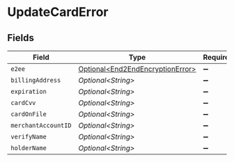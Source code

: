 # UpdateCardError


## Fields

| Field                                                                                  | Type                                                                                   | Required                                                                               | Description                                                                            |
| -------------------------------------------------------------------------------------- | -------------------------------------------------------------------------------------- | -------------------------------------------------------------------------------------- | -------------------------------------------------------------------------------------- |
| `e2ee`                                                                                 | [Optional\<End2EndEncryptionError>](../../models/components/End2EndEncryptionError.md) | :heavy_minus_sign:                                                                     | N/A                                                                                    |
| `billingAddress`                                                                       | *Optional\<String>*                                                                    | :heavy_minus_sign:                                                                     | N/A                                                                                    |
| `expiration`                                                                           | *Optional\<String>*                                                                    | :heavy_minus_sign:                                                                     | N/A                                                                                    |
| `cardCvv`                                                                              | *Optional\<String>*                                                                    | :heavy_minus_sign:                                                                     | N/A                                                                                    |
| `cardOnFile`                                                                           | *Optional\<String>*                                                                    | :heavy_minus_sign:                                                                     | N/A                                                                                    |
| `merchantAccountID`                                                                    | *Optional\<String>*                                                                    | :heavy_minus_sign:                                                                     | N/A                                                                                    |
| `verifyName`                                                                           | *Optional\<String>*                                                                    | :heavy_minus_sign:                                                                     | N/A                                                                                    |
| `holderName`                                                                           | *Optional\<String>*                                                                    | :heavy_minus_sign:                                                                     | N/A                                                                                    |